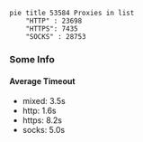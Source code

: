
```mermaid
pie title 53584 Proxies in list
    "HTTP" : 23698
    "HTTPS": 7435
    "SOCKS" : 28753
```

### Some Info
#### Average Timeout

- mixed: 3.5s
- http: 1.6s
- https: 8.2s
- socks: 5.0s